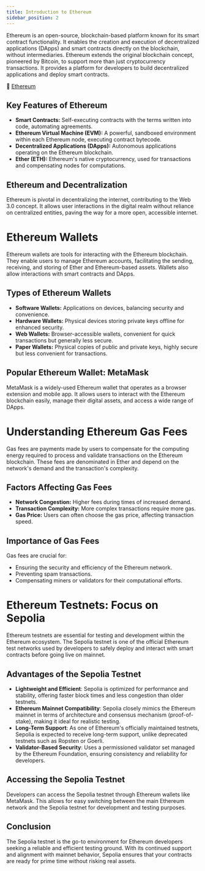 ```yaml
---
title: Introduction to Ethereum
sidebar_position: 2
---
```


Ethereum is an open-source, blockchain-based platform known for its smart contract functionality. It enables the creation and execution of decentralized applications (DApps) and smart contracts directly on the blockchain, without intermediaries. Ethereum extends the original blockchain concept, pioneered by Bitcoin, to support more than just cryptocurrency transactions. It provides a platform for developers to build decentralized applications and deploy smart contracts.

🔗 [Ethereum](https://ethereum.org)

## Key Features of Ethereum

- **Smart Contracts:** Self-executing contracts with the terms written into code, automating agreements.
- **Ethereum Virtual Machine (EVM):** A powerful, sandboxed environment within each Ethereum node, executing contract bytecode.
- **Decentralized Applications (DApps):** Autonomous applications operating on the Ethereum blockchain.
- **Ether (ETH):** Ethereum's native cryptocurrency, used for transactions and compensating nodes for computations.

## Ethereum and Decentralization

Ethereum is pivotal in decentralizing the internet, contributing to the Web 3.0 concept. It allows user interactions in the digital realm without reliance on centralized entities, paving the way for a more open, accessible internet.

# Ethereum Wallets

Ethereum wallets are tools for interacting with the Ethereum blockchain. They enable users to manage Ethereum accounts, facilitating the sending, receiving, and storing of Ether and Ethereum-based assets. Wallets also allow interactions with smart contracts and DApps.

## Types of Ethereum Wallets

- **Software Wallets:** Applications on devices, balancing security and convenience.
- **Hardware Wallets:** Physical devices storing private keys offline for enhanced security.
- **Web Wallets:** Browser-accessible wallets, convenient for quick transactions but generally less secure.
- **Paper Wallets:** Physical copies of public and private keys, highly secure but less convenient for transactions.

## Popular Ethereum Wallet: MetaMask

MetaMask is a widely-used Ethereum wallet that operates as a browser extension and mobile app. It allows users to interact with the Ethereum blockchain easily, manage their digital assets, and access a wide range of DApps.

# Understanding Ethereum Gas Fees

Gas fees are payments made by users to compensate for the computing energy required to process and validate transactions on the Ethereum blockchain. These fees are denominated in Ether and depend on the network's demand and the transaction's complexity.

## Factors Affecting Gas Fees

- **Network Congestion:** Higher fees during times of increased demand.
- **Transaction Complexity:** More complex transactions require more gas.
- **Gas Price:** Users can often choose the gas price, affecting transaction speed.

## Importance of Gas Fees

Gas fees are crucial for:

- Ensuring the security and efficiency of the Ethereum network.
- Preventing spam transactions.
- Compensating miners or validators for their computational efforts.

# Ethereum Testnets: Focus on Sepolia

Ethereum testnets are essential for testing and development within the Ethereum ecosystem. The Sepolia testnet is one of the official Ethereum test networks used by developers to safely deploy and interact with smart contracts before going live on mainnet.

## Advantages of the Sepolia Testnet

- **Lightweight and Efficient**: Sepolia is optimized for performance and stability, offering faster block times and less congestion than older testnets.
- **Ethereum Mainnet Compatibility**: Sepolia closely mimics the Ethereum mainnet in terms of architecture and consensus mechanism (proof-of-stake), making it ideal for realistic testing.
- **Long-Term Support**: As one of Ethereum's officially maintained testnets, Sepolia is expected to receive long-term support, unlike deprecated testnets such as Ropsten or Goerli.
- **Validator-Based Security**: Uses a permissioned validator set managed by the Ethereum Foundation, ensuring consistency and reliability for developers.

## Accessing the Sepolia Testnet

Developers can access the Sepolia testnet through Ethereum wallets like MetaMask. This allows for easy switching between the main Ethereum network and the Sepolia testnet for development and testing purposes.

## Conclusion

The Sepolia testnet is the go-to environment for Ethereum developers seeking a reliable and efficient testing ground. With its continued support and alignment with mainnet behavior, Sepolia ensures that your contracts are ready for prime time without risking real assets.
